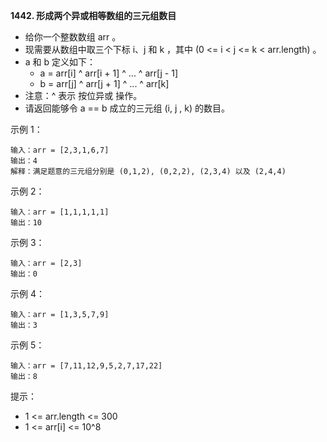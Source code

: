 **1442. 形成两个异或相等数组的三元组数目**
- 给你一个整数数组 arr 。
- 现需要从数组中取三个下标 i、j 和 k ，其中 (0 <= i < j <= k < arr.length) 。
- a 和 b 定义如下：
    - a = arr[i] ^ arr[i + 1] ^ ... ^ arr[j - 1]
    - b = arr[j] ^ arr[j + 1] ^ ... ^ arr[k]
- 注意：^ 表示 按位异或 操作。
- 请返回能够令 a == b 成立的三元组 (i, j , k) 的数目。
 

示例 1：
```
输入：arr = [2,3,1,6,7]
输出：4
解释：满足题意的三元组分别是 (0,1,2), (0,2,2), (2,3,4) 以及 (2,4,4)
```
示例 2：
```
输入：arr = [1,1,1,1,1]
输出：10
```
示例 3：
```
输入：arr = [2,3]
输出：0
```
示例 4：
```
输入：arr = [1,3,5,7,9]
输出：3
```
示例 5：
```
输入：arr = [7,11,12,9,5,2,7,17,22]
输出：8
```

提示：
- 1 <= arr.length <= 300
- 1 <= arr[i] <= 10^8